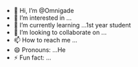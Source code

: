 - 👋 Hi, I’m @Omnigade
- 👀 I’m interested in ...
- 🌱 I’m currently learning ...1st year student
- 💞️ I’m looking to collaborate on ...
- 📫 How to reach me ...
- 😄 Pronouns: ...He
- ⚡ Fun fact: ...

<!---
Om6159/Om6159 is a ✨ special ✨ repository because its `README.md` (this file) appears on your GitHub profile.
You can click the Preview link to take a look at your changes.
--->

